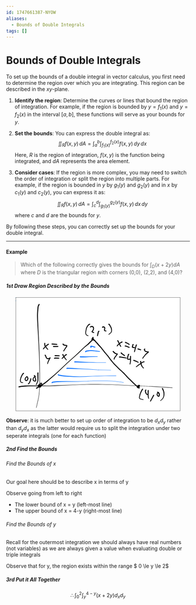 ```yaml
---
id: 1747661387-NYOW
aliases:
  - Bounds of Double Integrals
tags: []
---
```


# Bounds of Double Integrals

To set up the bounds of a double integral in vector calculus, you first need to determine the region over which you are integrating. This region can be described in the $xy$-plane.

1. **Identify the region**: Determine the curves or lines that bound the region of integration. For example, if the region is bounded by $y = f_1(x)$ and $y = f_2(x)$ in the interval $[a, b]$, these functions will serve as your bounds for $y$.

2. **Set the bounds**: You can express the double integral as:
   $$ \iint_R f(x, y) \, dA = \int_a^b \int_{f_1(x)}^{f_2(x)} f(x, y) \, dy \, dx $$
   Here, $R$ is the region of integration, $f(x, y)$ is the function being integrated, and $dA$ represents the area element.

3. **Consider cases**: If the region is more complex, you may need to switch the order of integration or split the region into multiple parts. For example, if the region is bounded in $y$ by $g_1(y)$ and $g_2(y)$ and in $x$ by $c_1(y)$ and $c_2(y)$, you can express it as:
   $$ \iint_R f(x, y) \, dA = \int_{c}^{d} \int_{g_1(y)}^{g_2(y)} f(x, y) \, dx \, dy $$
   where $c$ and $d$ are the bounds for $y$.

By following these steps, you can correctly set up the bounds for your double integral.

---

#### Example 

> Which of the following correctly gives the bounds for $\int_D(x+2y)dA$ where $D$ is the triangular region with corners (0,0), (2,2), and (4,0)?

##### 1st Draw Region Described by the Bounds

<center> <img src="assets/imgs/001.png" alt="001.png"> </center>

**Observe**: it is much better to set up order of integration to be $d_xd_y$ rather than $d_yd_x$ as the latter would require us to split the integration under two seperate integrals (one for each function)

##### 2nd Find the Bounds

###### Find the Bounds of x 

Our goal here should be to describe x in terms of y 

Observe going from left to right
* The lower bound of x = y (left-most line)
* The upper bound of x = 4-y (right-most line)

###### Find the Bounds of y 

Recall for the outermost integration we should always have real numbers (not variables) as we are always given a value when evaluating double or triple integrals

Observe that for y, the region exists within the range $ 0 \le y \le 2$

##### 3rd Put it All Together

$$\therefore \int_0^2 \int_y^{4-y} (x+2y)d_x d_y$$


